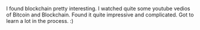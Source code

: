 I found blockchain pretty interesting.
I watched quite some youtube vedios of Bitcoin and Blockchain.
Found it quite impressive and complicated.
Got to learn a lot in the process. :)
